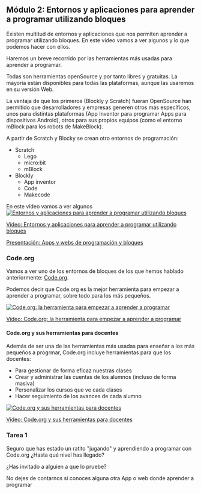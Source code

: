 ## Módulo 2: Entornos y aplicaciones para aprender a programar utilizando bloques

Existen multitud de entornos y aplicaciones que nos permiten aprender a programar utilizando bloques. En este vídeo vamos a ver algunos y lo que podemos hacer con ellos.

Haremos un breve recorrido por las herramientas más usadas para aprender a programar.

Todas son herramientas openSource y por tanto libres y gratuitas. La mayoría están disponibles para todas las plataformas, aunque las usaremos en su versión Web.

La ventaja de que los primeros (Blockly y Scratch) fueran OpenSource han  permitido que desarrolladores y empresas generen otros más específicos, unos para distintas plataformas (App Inventor para programar Apps para dispositivos Android), otros para sus propios equipos (como el entorno mBlock para los robots de MakeBlock).

A partir de Scratch y Blocky se crean otro entornos de programación:
* Scratch
    - Lego
    - micro:bit
    - mBlock
* Blockly
    - App inventor
    - Code
    - Makecode


En este vídeo vamos a ver algunos 
[![Entornos y aplicaciones para aprender a programar utilizando bloques](https://img.youtube.com/vi/YpARH-1AqmY/0.jpg)](https://youtu.be/YpARH-1AqmY)


[Vídeo: Entornos y aplicaciones para aprender a programar utilizando bloques](https://youtu.be/YpARH-1AqmY)

[Presentación: Apps y webs de programación y bloques](https://docs.google.com/presentation/d/1VPjpZB5izt89QtBiWuQEy7NU_Boi-tGnfXmLtRP2AA4/edit?usp=sharing)


### Code.org

Vamos a ver uno de los entornos de bloques de los que hemos hablado anteriormente: [Code.org](https://Code.org).

Podemos decir que Code.org es la mejor herramienta para empezar a aprender a programar, sobre todo para los más pequeños.

[![Code.org: la herramienta para empezar a aprender a programar](https://img.youtube.com/vi/7HmUL28cxTw/0.jpg)](https://youtu.be/7HmUL28cxTw)


[Vídeo:  Code.org: la herramienta para empezar a aprender a programar](https://youtu.be/7HmUL28cxTw)

#### Code.org y sus herramientas para docentes

Además de ser una de las herramientas más usadas para enseñar a los más pequeños a progrmar, Code.org incluye herramientas para que los docentes:

* Para gestionar de forma eficaz nuestras clases
* Crear y administrar las cuentas de los alumnos (incluso de forma masiva)
* Personalizar los cursos que ve cada clases
* Hacer seguimiento de los avances de cada alumno

[![Code.org y sus herramientas para docentes](https://img.youtube.com/vi/atmbbAqsEQU/0.jpg)](https://youtu.be/atmbbAqsEQU)

[Vídeo: Code.org y sus herramientas para docentes](https://youtu.be/atmbbAqsEQU)

### Tarea 1

Seguro que has estado un ratito "jugando" y aprendiendo a programar con Code.org ¿Hasta qué nivel has llegado?

¿Has invitado a alguien a que lo pruebe?

No dejes de contarnos si conoces alguna otra App o web donde aprender a programar
